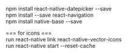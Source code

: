 npm install react-native-datepicker --save<br>
npm install --save react-navigation<br>
npm install native-base --save<br>

=== for icons ===<br>
run react-native link react-native-vector-icons<br>
run react-native start --reset-cache
